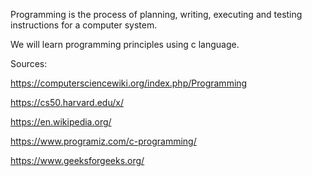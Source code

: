 Programming is the process of planning, writing, executing and testing instructions for a computer system.

We will learn programming principles using c language.

Sources:

https://computersciencewiki.org/index.php/Programming

https://cs50.harvard.edu/x/

https://en.wikipedia.org/

https://www.programiz.com/c-programming/

https://www.geeksforgeeks.org/
